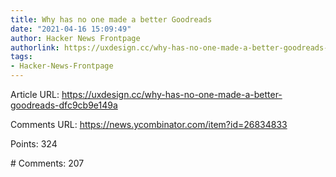 ```yaml
---
title: Why has no one made a better Goodreads
date: "2021-04-16 15:09:49"
author: Hacker News Frontpage
authorlink: https://uxdesign.cc/why-has-no-one-made-a-better-goodreads-dfc9cb9e149a
tags:
- Hacker-News-Frontpage
---
```


<p>Article URL: <a href="https://uxdesign.cc/why-has-no-one-made-a-better-goodreads-dfc9cb9e149a">https://uxdesign.cc/why-has-no-one-made-a-better-goodreads-dfc9cb9e149a</a></p>
<p>Comments URL: <a href="https://news.ycombinator.com/item?id=26834833">https://news.ycombinator.com/item?id=26834833</a></p>
<p>Points: 324</p>
<p># Comments: 207</p>
